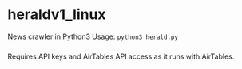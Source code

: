 # heraldv1_linux
News crawler in Python3
Usage: ```python3 herald.py```
###
Requires API keys and AirTables API access as it runs with AirTables.
